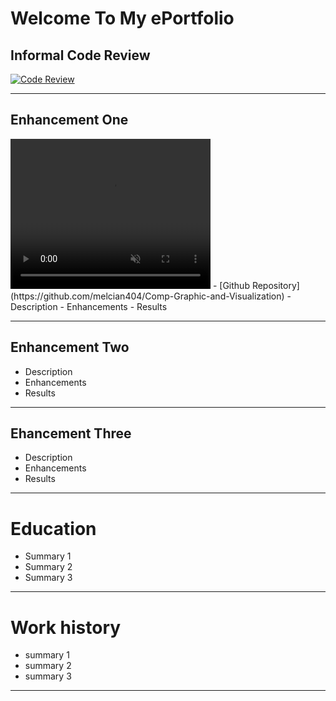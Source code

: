 # Welcome To My ePortfolio

## Informal Code Review
[![Code Review](https://img.youtube.com/vi/yvcHImLN97k/maxresdefault.jpg)](https://www.youtube.com/watch?v=yvcHImLN97k)


***
## Enhancement One
<video width="320" height="240" controls loop="" muted = "" autoplay="">
  <source src="https://github.com/melcian404/melcian404.github.io/raw/refs/heads/main/docs/assets/3Dvid.mp4">
</video>
- [Github Repository](https://github.com/melcian404/Comp-Graphic-and-Visualization)
- Description
- Enhancements
- Results



***

## Enhancement Two
- Description
- Enhancements
- Results



***
## Ehancement Three
- Description
- Enhancements
- Results



***
# Education
- Summary 1
- Summary 2
- Summary 3



***
# Work history
- summary 1
- summary 2
- summary 3



***
